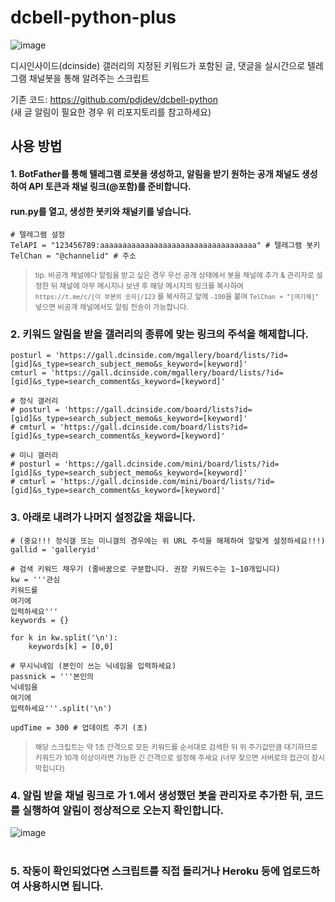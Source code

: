 # dcbell-python-plus
![image](https://user-images.githubusercontent.com/88251502/137381241-12a5f0df-7b11-4afe-99b2-9bfad56c0e8f.png)

디시인사이드(dcinside) 갤러리의 지정된 키워드가 포함된 글, 댓글을 실시간으로 텔레그램 채널봇을 통해 알려주는 스크립트

기존 코드: https://github.com/pdjdev/dcbell-python   
(새 글 알림이 필요한 경우 위 리포지토리를 참고하세요)

## 사용 방법

#### 1. BotFather를 통해 텔레그램 로봇을 생성하고, 알림을 받기 원하는 공개 채널도 생성하여 API 토큰과 채널 링크(@포함)를 준비합니다.
#### run.py를 열고, 생성한 봇키와 채널키를 넣습니다.
```
# 텔레그램 설정
TelAPI = "123456789:aaaaaaaaaaaaaaaaaaaaaaaaaaaaaaaaaaa" # 텔레그램 봇키
TelChan = "@channelid" # 주소
```
> <sub>tip. 비공개 채널에다 알림을 받고 싶은 경우 우선 공개 상태에서 봇을 채널에 추가 & 관리자로 설정한 뒤 채널에 아무 메시지나 보낸 후 해당 메시지의 링크를 복사하여</sub>   
> <sub>`https://t.me/c/[이 부분의 숫자]/123` 를 복사하고 앞에 `-100`을 붙여 `TelChan = "[여기에]"` 넣으면 비공개 채널에서도 알림 전송이 가능합니다.</sub>


### 2. 키워드 알림을 받을 갤러리의 종류에 맞는 링크의 주석을 해제합니다.
```
posturl = 'https://gall.dcinside.com/mgallery/board/lists/?id=[gid]&s_type=search_subject_memo&s_keyword=[keyword]'
cmturl = 'https://gall.dcinside.com/mgallery/board/lists/?id=[gid]&s_type=search_comment&s_keyword=[keyword]'

# 정식 갤러리
# posturl = 'https://gall.dcinside.com/board/lists?id=[gid]&s_type=search_subject_memo&s_keyword=[keyword]'
# cmturl = 'https://gall.dcinside.com/board/lists?id=[gid]&s_type=search_comment&s_keyword=[keyword]'

# 미니 갤러리
# posturl = 'https://gall.dcinside.com/mini/board/lists/?id=[gid]&s_type=search_subject_memo&s_keyword=[keyword]'
# cmturl = 'https://gall.dcinside.com/mini/board/lists/?id=[gid]&s_type=search_comment&s_keyword=[keyword]'
```


### 3. 아래로 내려가 나머지 설정값을 채웁니다.
```# 갤러리 설정
# (중요!!! 정식갤 또는 미니갤의 경우에는 위 URL 주석을 해제하여 알맞게 설정하세요!!!)
gallid = 'galleryid'

# 검색 키워드 채우기 (줄바꿈으로 구분합니다. 권장 키워드수는 1~10개입니다)
kw = '''관심
키워드를
여기에
입력하세요'''
keywords = {}

for k in kw.split('\n'):
    keywords[k] = [0,0]

# 무시닉네임 (본인이 쓰는 닉네임을 입력하세요)
passnick = '''본인의
닉네임을
여기에
입력하세요'''.split('\n')

updTime = 300 # 업데이트 주기 (초)
```
> <sub>해당 스크립트는 약 1초 간격으로 모든 키워드를 순서대로 검색한 뒤 위 주기값만큼 대기하므로</sub>   
> <sub>키워드가 10개 이상이라면 가능한 긴 간격으로 설정해 주세요 (너무 잦으면 서버로의 접근이 잠시 막힙니다)</sub>


### 4. 알림 받을 채널 링크로 가 1.에서 생성했던 봇을 관리자로 추가한 뒤, 코드를 실행하여 알림이 정상적으로 오는지 확인합니다.
![image](https://user-images.githubusercontent.com/88251502/137379979-cf87b7d8-8765-47be-941e-86703a4048e4.png)
<br/><br/>


### 5. 작동이 확인되었다면 스크립트를 직접 돌리거나 Heroku 등에 업로드하여 사용하시면 됩니다.

